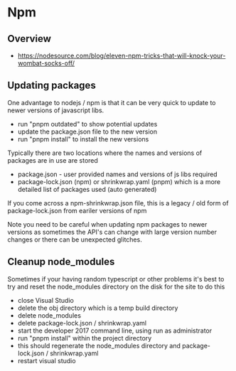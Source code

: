 # Npm

## Overview

  * https://nodesource.com/blog/eleven-npm-tricks-that-will-knock-your-wombat-socks-off/

## Updating packages

One advantage to nodejs / npm is that it can be very quick to update to newer versions of javascript libs.

  * run "pnpm outdated" to show potential updates
  * update the package.json file to the new version
  * run "pnpm install" to install the new versions

Typically there are two locations where the names and versions of packages are in use are stored

  * package.json - user provided names and versions of js libs required
  * package-lock.json (npm) or shrinkwrap.yaml (pnpm) which is a more detailed list of packages used (auto generated)

If you come across a npm-shrinkwrap.json file, this is a legacy / old form of package-lock.json from eariler versions of npm


Note you need to be careful when updating npm packages to newer versions
as sometimes the API's can change with large version number changes or there can be unexpected glitches.


## Cleanup node_modules

Sometimes if your having random typescript or other problems it's best to try and reset the node_modules directory on the disk for the site
to do this

  * close Visual Studio
  * delete the obj directory which is a temp build directory
  * delete node_modules
  * delete package-lock.json / shrinkwrap.yaml
  * start the developer 2017 command line, using run as administrator
  * run "pnpm install" within the project directory
  * this should regenerate the node_modules directory and package-lock.json / shrinkwrap.yaml
  * restart visual studio
